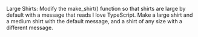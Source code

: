 Large Shirts: Modify the make_shirt() function so that shirts are large by default with a message that reads I love TypeScript.
Make a large shirt and a medium shirt with the default message, and a shirt of any size with a different message.

